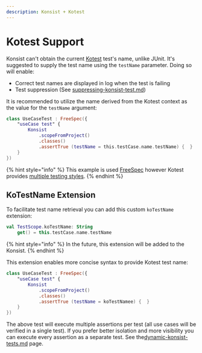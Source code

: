 ```yaml
---
description: Konsist + Kotest
---
```


# Kotest Support

Konsist can't obtain the current [Kotest](https://kotest.io/) test's name, unlike JUnit. It's suggested to supply the test name using the `testName` parameter. Doing so will enable:

* Correct test names are displayed in log when the test is failing
* Test suppression (See [suppressing-konsist-test.md](../../writing-tests/suppressing-konsist-test.md "mention"))

It is recommended to utilize the name derived from the Kotest context as the value for the `testName` argument:

```kotlin
class UseCaseTest : FreeSpec({
    "useCase test" {
        Konsist
            .scopeFromProject()
            .classes()
            .assertTrue (testName = this.testCase.name.testName) {  }
    }
})
```

{% hint style="info" %}
This example is used [FreeSpec](https://kotest.io/docs/framework/testing-styles.html#free-spec) however Kotest provides [multiple testing styles](https://kotest.io/docs/framework/testing-styles.html).
{% endhint %}

## KoTestName Extension

To facilitate test name retrieval you can add this custom `koTestName` extension:

```kotlin
val TestScope.koTestName: String
    get() = this.testCase.name.testName
```

{% hint style="info" %}
In the future, this extension will be added to the Konsist.
{% endhint %}

This extension enables more concise syntax to provide Kotest test name:

```kotlin
class UseCaseTest : FreeSpec({
    "useCase test" {
        Konsist
            .scopeFromProject()
            .classes()
            .assertTrue (testName = koTestNamee) {  }
    }
})
```

The above test will execute multiple assertions per test (all use cases will be verified in a single test). If you prefer better isolation and more visibility you can execute every assertion as a separate test. See the[dynamic-konsist-tests.md](../../advanced/dynamic-konsist-tests.md "mention") page.&#x20;







